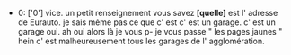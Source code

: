  * 0: ['0']
	vice.
	 un petit renseignement vous savez **[quelle]** est l' adresse de Eurauto.
	 je sais même pas ce que c' est c' est un garage.
	 c' est un garage oui.
	 ah oui alors là je vous p- je vous passe " les pages jaunes " hein c' est malheureusement tous les garages de l' agglomération.
	

